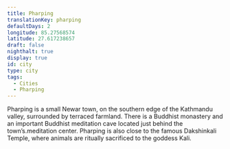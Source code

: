 ```yaml
---
title: Pharping
translationKey: pharping
defaultDays: 2
longitude: 85.27568574
latitude: 27.617238657
draft: false
nighthalt: true
display: true
id: city
type: city
tags:
  - Cities
  - Pharping
---
```

Pharping is a small Newar town, on the southern edge of the Kathmandu valley, surrounded by terraced farmland. There is a Buddhist monastery and an important Buddhist meditation cave located just behind the town’s.meditation center. Pharping is also close to the famous Dakshinkali Temple, where animals are ritually sacrificed to the goddess Kali.